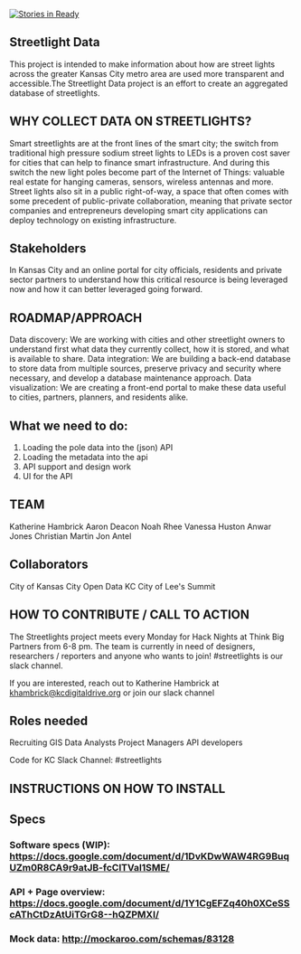 [![Stories in Ready](https://badge.waffle.io/codeforkansascity/streetlights.png?label=ready&title=Ready)](http://waffle.io/codeforkansascity/streetlights)

## Streetlight Data

This project is intended to make information about how are street lights across the greater Kansas City metro area are used more transparent and accessible.The Streetlight Data project is an effort to create an aggregated database of streetlights. 

## WHY COLLECT DATA ON STREETLIGHTS?
Smart streetlights are at the front lines of the smart city; the switch from traditional high pressure sodium street lights to LEDs is a proven cost saver for cities that can help to finance smart infrastructure. And during this switch the new light poles become part of the Internet of Things: valuable real estate for hanging cameras, sensors, wireless antennas and more. Street lights also sit in a public right-of-way, a space that often comes with some precedent of public-private collaboration, meaning that private sector companies and entrepreneurs developing smart city applications can deploy technology on existing infrastructure.

## Stakeholders
In Kansas City and an online portal for city officials, residents and private sector partners to understand how this critical resource is being leveraged now and how it can better leveraged going forward.

## ROADMAP/APPROACH
Data discovery:
We are working with cities and other streetlight owners to understand first what data they currently collect, how it is stored, and what is available to share.
Data integration:
We are building a back-end database to store data from multiple sources, preserve privacy and security where necessary, and develop a database maintenance approach.
Data visualization:
We are creating a front-end portal to make these data useful to cities, partners, planners, and residents alike.

## What we need to do:
1. Loading the pole data into the (json) API
2. Loading the metadata into the api
3. API support and design work
4. UI for the API

## TEAM
Katherine Hambrick 
Aaron Deacon
Noah Rhee
 Vanessa Huston 
Anwar Jones 
Christian Martin
Jon Antel

## Collaborators
City of Kansas City
Open Data KC
City of Lee's Summit

## HOW TO CONTRIBUTE / CALL TO ACTION
The Streetlights project meets every Monday for Hack Nights at Think Big Partners from 6-8 pm. The team is currently in need of designers, researchers / reporters and anyone who wants to join! #streetlights is our slack channel.

If you are interested, reach out to Katherine Hambrick at khambrick@kcdigitaldrive.org or join our slack channel

## Roles needed
Recruiting
GIS
Data Analysts
Project Managers
API developers

Code for KC Slack Channel: #streetlights

## INSTRUCTIONS ON HOW TO INSTALL

## Specs

### Software specs (WIP): https://docs.google.com/document/d/1DvKDwWAW4RG9BuqUZm0R8CA9r9atJB-fcClTVaI1SME/

### API + Page overview: https://docs.google.com/document/d/1Y1CgEFZq40h0XCeSScAThCtDzAtUiTGrG8--hQZPMXI/

### Mock data: http://mockaroo.com/schemas/83128
